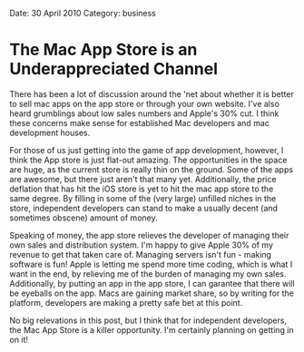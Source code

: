 Date: 30 April 2010
Category: business

# The Mac App Store is an Underappreciated Channel

There has been a lot of discussion around the 'net about whether it is
better to sell mac apps on the app store or through your own website.
I've also heard grumblings about low sales numbers and Apple's 30% cut.
I think these concerns make sense for established Mac developers and mac
development houses.

For those of us just getting into the game of app development, however,
I think the App store is just flat-out amazing. The opportunities in the
space are huge, as the current store is really thin on the ground. Some
of the apps are awesome, but there just aren't that many yet.
Additionally, the price deflation that has hit the iOS store is yet to
hit the mac app store to the same degree. By filling in some of the
(very large) unfilled niches in the store, independent developers can
stand to make a usually decent (and sometimes obscene) amount of money.

Speaking of money, the app store relieves the developer of managing
their own sales and distribution system. I'm happy to give Apple 30% of
my revenue to get that taken care of. Managing servers isn't fun -
making software is fun! Apple is letting me spend more time coding, which is what
I want in the end, by relieving me of the burden of managing my own
sales. Additionally, by putting an app in the app store, I can garantee
that there will be eyeballs on the app. Macs are gaining market share,
so by writing for the platform, developers are making a pretty safe bet
at this point.

No big relevations in this post, but I think that for independent
developers, the Mac App Store is a killer opportunity. I'm certainly
planning on getting in on it!
